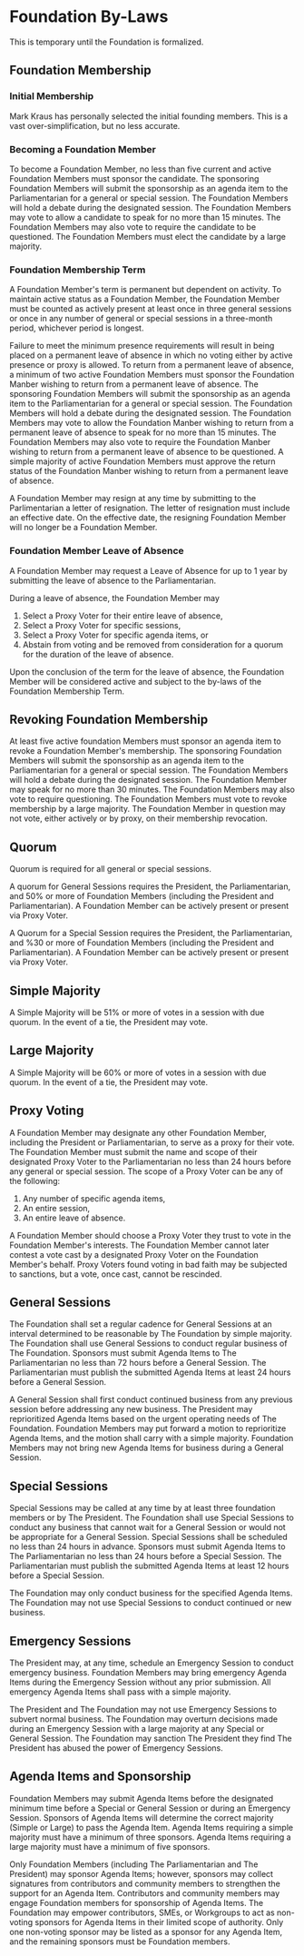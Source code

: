 # Foundation By-Laws

This is temporary until the Foundation is formalized.

## Foundation Membership

### Initial Membership

Mark Kraus has personally selected the initial founding members.
This is a vast over-simplification, but no less accurate.

### Becoming a Foundation Member

To become a Foundation Member, no less than five current and active Foundation Members must sponsor the candidate.
The sponsoring Foundation Members will submit the sponsorship as an agenda item to the Parliamentarian for a general or special session.
The Foundation Members will hold a debate during the designated session.
The Foundation Members may vote to allow a candidate to speak for no more than 15 minutes.
The Foundation Members may also vote to require the candidate to be questioned.
The Foundation Members must elect the candidate by a large majority.

### Foundation Membership Term

A Foundation Member's term is permanent but dependent on activity.
To maintain active status as a Foundation Member, the Foundation Member must be counted as actively present at least once in three general sessions or once in any number of general or special sessions in a three-month period, whichever period is longest. 

Failure to meet the minimum presence requirements will result in being placed on a permanent leave of absence in which no voting either by active presence or proxy is allowed.
To return from a permanent leave of absence,  a minimum of two active Foundation Members must sponsor the Foundation Manber wishing to return from a permanent leave of absence.
The sponsoring Foundation Members will submit the sponsorship as an agenda item to the Parliamentarian for a general or special session.
The Foundation Members will hold a debate during the designated session.
The Foundation Members may vote to allow the Foundation Manber wishing to return from a permanent leave of absence to speak for no more than 15 minutes.
The Foundation Members may also vote to require the Foundation Manber wishing to return from a permanent leave of absence to be questioned.
A simple majority of active Foundation Members must approve the return status of the Foundation Manber wishing to return from a permanent leave of absence.

A Foundation Member may resign at any time by submitting to the Parlimentarian a letter of resignation. 
The letter of resignation must include an effective date.
On the effective date, the resigning Foundation Member will no longer be a Foundation Member.

### Foundation Member Leave of Absence

A Foundation Member may request a Leave of Absence for up to 1 year by submitting the leave of absence to the Parliamentarian.

During a leave of absence, the Foundation Member may 

1. Select a Proxy Voter for their entire leave of absence,
1. Select a Proxy Voter for specific sessions,
1. Select a Proxy Voter for specific agenda items, or
1. Abstain from voting and be removed from consideration for a quorum for the duration of the leave of absence.

Upon the conclusion of the term for the leave of absence, the Foundation Member will be considered active and subject to the by-laws of the Foundation Membership Term.

## Revoking Foundation Membership

At least five active foundation Members must sponsor an agenda item to revoke a Foundation Member's membership.
The sponsoring Foundation Members will submit the sponsorship as an agenda item to the Parliamentarian for a general or special session.
The Foundation Members will hold a debate during the designated session.
The Foundation Member may speak for no more than 30 minutes.
The Foundation Members may also vote to require questioning.
The Foundation Members must vote to revoke membership by a large majority.
The Foundation Member in question may not vote, either actively or by proxy, on their membership revocation.

## Quorum

Quorum is required for all general or special sessions.

A quorum for General Sessions requires the President, the Parliamentarian, and 50% or more of Foundation Members (including the President and Parliamentarian).
A Foundation Member can be actively present or present via Proxy Voter.

A Quorum for a Special Session requires the President, the Parliamentarian, and %30 or more of Foundation Members (including the President and Parliamentarian).
A Foundation Member can be actively present or present via Proxy Voter.

## Simple Majority

A Simple Majority will be 51% or more of votes in a session with due quorum.
In the event of a tie, the President may vote.

## Large Majority

A Simple Majority will be 60% or more of votes in a session with due quorum.
In the event of a tie, the President may vote.

## Proxy Voting

A Foundation Member may designate any other Foundation Member, including the President or Parliamentarian, to serve as a proxy for their vote.
The Foundation Member must submit the name and scope of their designated Proxy Voter to the Parliamentarian no less than 24 hours before any general or special session.
The scope of a Proxy Voter can be any of the following:

1. Any number of specific agenda items,
1. An entire session,
1. An entire leave of absence.

A Foundation Member should choose a Proxy Voter they trust to vote in the Foundation Member's interests.
The Foundation Member cannot later contest a vote cast by a designated Proxy Voter on the Foundation Member's behalf.
Proxy Voters found voting in bad faith may be subjected to sanctions, but a vote, once cast, cannot be rescinded.

## General Sessions

The Foundation shall set a regular cadence for General Sessions at an interval determined to be reasonable by The Foundation by simple majority.
The Foundation shall use General Sessions to conduct regular business of The Foundation.
Sponsors must submit Agenda Items to The Parliamentarian no less than 72 hours before a General Session.
The Parliamentarian must publish the submitted Agenda Items at least 24 hours before a General Session.

A General Session shall first conduct continued business from any previous session before addressing any new business.
The President may reprioritized Agenda Items based on the urgent operating needs of The Foundation.
Foundation Members may put forward a motion to reprioritize Agenda Items, and the motion shall carry with a simple majority.
Foundation Members may not bring new Agenda Items for business during a General Session.

## Special Sessions

Special Sessions may be called at any time by at least three foundation members or by The President.
The Foundation shall use Special Sessions to conduct any business that cannot wait for a General Session or would not be appropriate for a General Session.
Special Sessions shall be scheduled no less than 24 hours in advance.
Sponsors must submit Agenda Items to The Parliamentarian no less than 24 hours before a Special Session.
The Parliamentarian must publish the submitted Agenda Items at least 12 hours before a Special Session.

The Foundation may only conduct business for the specified Agenda Items.
The Foundation may not use Special Sessions to conduct continued or new business.

## Emergency Sessions

The President may, at any time, schedule an Emergency Session to conduct emergency business.
Foundation Members may bring emergency Agenda Items during the Emergency Session without any prior submission.
All emergency Agenda Items shall pass with a simple majority.

The President and The Foundation may not use Emergency Sessions to subvert normal business.
The Foundation may overturn decisions made during an Emergency Session with a large majority at any Special or General Session.
The Foundation may sanction The President they find The President has abused the power of Emergency Sessions.

## Agenda Items and Sponsorship

Foundation Members may submit Agenda Items before the designated minimum time before a Special or General Session or during an Emergency Session.
Sponsors of Agenda Items will determine the correct majority (Simple or Large) to pass the Agenda Item.
Agenda Items requiring a simple majority must have a minimum of three sponsors.
Agenda Items requiring a large majority must have a minimum of five sponsors.

Only Foundation Members (including The Parliamentarian and The President) may sponsor Agenda Items; however, sponsors may collect signatures from contributors and community members to strengthen the support for an Agenda Item.
Contributors and community members may engage Foundation members for sponsorship of Agenda Items.
The Foundation may empower contributors, SMEs, or Workgroups to act as non-voting sponsors for Agenda Items in their limited scope of authority.
Only one non-voting sponsor may be listed as a sponsor for any Agenda Item, and the remaining sponsors must be Foundation members.

